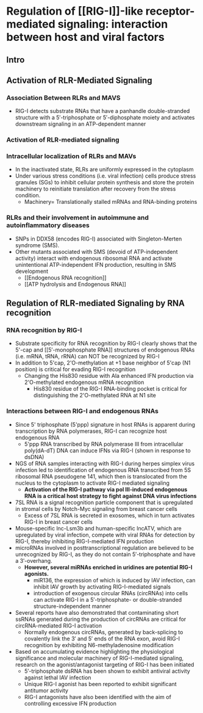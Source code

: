 # Regulation of [[RIG-I]]-like receptor-mediated signaling: interaction between host and viral factors

## Intro
## Activation of RLR-Mediated Signaling
### Association Between RLRs and MAVS
- RIG-I detects substrate RNAs that have a panhandle double-stranded structure with a 5′-triphosphate or 5′-diphosphate moiety and activates downstream signaling in an ATP-dependent manner
### Activation of RLR-mediated signaling
### Intracellular localization of RLRs and MAVs
- In the inactivated state, RLRs are uniformly expressed in the cytoplasm
- Under various stress conditions (i.e. viral infection) cells produce stress granules (SGs) to inhibit cellular protein synthesis and store the protein machinery to reinitiate translation after recovery from the stress condition.
	- Machinery= Translationally stalled mRNAs and RNA-binding proteins
### RLRs and their involvement in autoimmune and autoinflammatory diseases
- SNPs in DDX58 (encodes RIG-I) associated with Singleton-Merten syndrome (SMS).
- Other mutants associated with SMS (devoid of ATP-independent activity) interact with endogenous ribosomal RNA and activate unintentional ATP-independent IFN production, resulting in SMS development
	- [[Endogenous RNA recognition]]
	- [[ATP hydrolysis and Endogenous RNA]]
## Regulation of RLR-mediated Signaling by RNA recognition
### RNA recognition by RIG-I
- Substrate specificity for RNA recognition by RIG-I clearly shows that the 5'-cap and [[5′-monophosphate RNA]] structures of endogenous RNAs (i.e. mRNA, tRNA, rRNA) can NOT be recognized by RIG-I
- In addition to 5'cap, 2'O-methylation at +1 base neighbor of 5'cap (N1 position) is critical for evading RIG-I recognition
	- Changing the His830 residue with Ala enhanced IFN production via 2'O-methylated endogenous mRNA recognition
		- His830 residue of the RIG-I RNA-binding pocket is critical for distinguishing the 2'O-methylated RNA at N1 site
### Interactions between RIG-I and endogenous RNAs
- Since 5' triphosphate (5'ppp) signature in host RNAs is apparent during transcription by RNA polymerases, RIG-I can recognize host endogenous RNA
	-  5'ppp RNA transcribed by RNA polymerase III from intracellular poly(dA-dT) DNA can induce IFNs via RIG-I (shown in response to dsDNA)
- NGS of RNA samples interacting with RIG-I during herpes simplex virus infection led to identification of endogenous RNA transcribed from 5S ribosomal RNA pseudogene 141, which then is translocated from the nucleus to the cytoplasm to activate RIG-I mediated signaling
	- **Activation of the RIG-I pathway via pol III-induced endogenous RNA is a critical host strategy to fight against DNA virus infections**
- 7SL RNA is a signal recognition particle component that is upregulated in stromal cells by Notch-Myc signaling from breast cancer cells
	- Excess of 7SL RNA is secreted in exosomes, which in turn activates RIG-I in breast cancer cells
- Mouse-specific lnc-Lsm3b and human-specific lncATV, which are upregulated by viral infection, compete with viral RNAs for detection by RIG-I, thereby inhibiting RIG-I-mediated IFN production
- microRNAs involved in posttranscriptional regulation are believed to be unrecognized by RIG-I, as they do not contain 5′-triphosphate and have a 3′-overhang.
	- **However, several miRNAs enriched in uridines are potential RIG-I agonists.**
		- miR136, the expression of which is induced by IAV infection, can inhibit IAV growth by activating RIG-I-mediated signals
		- introduction of exogenous circular RNAs (circRNAs) into cells can activate RIG-I in a 5′-triphosphate- or double-stranded structure-independent manner
- Several reports have also demonstrated that contaminating short ssRNAs generated during the production of circRNAs are critical for circRNA-mediated RIG-I activation
	- Normally endogenous circRNAs, generated by back-splicing to covalently link the 3′ and 5′ ends of the RNA exon, avoid RIG-I recognition by exhibiting N6-methyladenosine modification
- Based on accumulating evidence highlighting the physiological significance and molecular machinery of RIG-I-mediated signaling, research on the agonist/antagonist targeting of RIG-I has been initiated
	- 5′-triphosphate dsRNA has been shown to exhibit antiviral activity against lethal IAV infection
	- Unique RIG-I agonist has been reported to exhibit significant antitumor activity
	- RIG-I antagonists have also been identified with the aim of controlling excessive IFN production